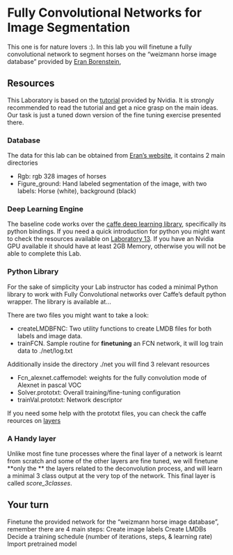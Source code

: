 # Fully Convolutional Networks for Image Segmentation

This one is for nature lovers :). In this lab you will finetune a fully convolutional network to segment horses on the “weizmann horse image database” provided by [Eran Borenstein](http://www.msri.org/people/members/eranb/), 

## Resources
This Laboratory is based on the [tutorial](https://github.com/NVIDIA/DIGITS/tree/master/examples/semantic-segmentation) provided by Nvidia. It is strongly recommended to read the tutorial and get a nice grasp on the main ideas. Our task is just a tuned down version of the fine tuning exercise presented there. 

### Database

The data for this lab can be obtained from [Eran’s website](http://www.msri.org/people/members/eranb/), it contains 2 main directories
- Rgb: rgb 328 images of horses
- Figure_ground: Hand labeled segmentation of the image, with two labels: Horse (white), background (black)

### Deep Learning  Engine
The baseline code works over the [caffe deep learning library](https://github.com/BVLC/caffe), specifically its python bindings.  If you need a quick introduction for python you might want to check the resources available on [Laboratory 13](https://github.com/fuankarion/Vision17/tree/master/Lab13-OpticalFLow). If you have an Nvidia GPU available it should have at least 2GB Memory, otherwise you will not be able to complete this Lab.

### Python Library
For the sake of simplicity your Lab instructor has coded a minimal Python library to work with Fully Convolutional networks over Caffe’s default python wrapper. The library is available at…

There are two files you might want to take a look:
- createLMDBFNC: Two utility functions to create LMDB files for both labels and image data.
- trainFCN. Sample routine for **finetuning** an FCN network, it will log train data to ./net/log.txt

Additionally inside the directory ./net you will find 3 relevant resources
- Fcn_alexnet.caffemodel: weights for the fully convolution mode  of Alexnet in pascal VOC
- Solver.prototxt: Overall training/fine-tuning configuration 
- trainVal.prototxt: Network descriptor

If you need some help with the prototxt files, you can check the caffe reources on [layers](http://caffe.berkeleyvision.org/tutorial/layers.html)

### A Handy layer

Unlike most fine tune processes where the final layer of a network is learnt from scratch and some of the other layers are fine tuned, we will finetune **only the ** the layers related to the deconvolution process, and will learn a minimal 3 class output at the very top of the network. This final layer is called *score_3classes*.

## Your turn
Finetune the provided network for the “weizmann horse image database”, remember there are  4 main steps:
Create image labels
Create LMDBs
Decide a training schedule (number of iterations, steps, & learning rate)
Import pretrained model 




